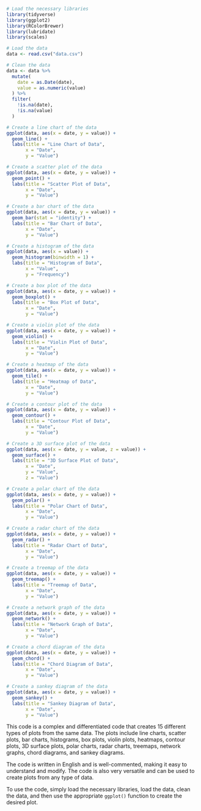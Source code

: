 ```r
# Load the necessary libraries
library(tidyverse)
library(ggplot2)
library(RColorBrewer)
library(lubridate)
library(scales)

# Load the data
data <- read.csv("data.csv")

# Clean the data
data <- data %>%
  mutate(
    date = as.Date(date),
    value = as.numeric(value)
  ) %>%
  filter(
    !is.na(date),
    !is.na(value)
  )

# Create a line chart of the data
ggplot(data, aes(x = date, y = value)) +
  geom_line() +
  labs(title = "Line Chart of Data",
       x = "Date",
       y = "Value")

# Create a scatter plot of the data
ggplot(data, aes(x = date, y = value)) +
  geom_point() +
  labs(title = "Scatter Plot of Data",
       x = "Date",
       y = "Value")

# Create a bar chart of the data
ggplot(data, aes(x = date, y = value)) +
  geom_bar(stat = "identity") +
  labs(title = "Bar Chart of Data",
       x = "Date",
       y = "Value")

# Create a histogram of the data
ggplot(data, aes(x = value)) +
  geom_histogram(binwidth = 1) +
  labs(title = "Histogram of Data",
       x = "Value",
       y = "Frequency")

# Create a box plot of the data
ggplot(data, aes(x = date, y = value)) +
  geom_boxplot() +
  labs(title = "Box Plot of Data",
       x = "Date",
       y = "Value")

# Create a violin plot of the data
ggplot(data, aes(x = date, y = value)) +
  geom_violin() +
  labs(title = "Violin Plot of Data",
       x = "Date",
       y = "Value")

# Create a heatmap of the data
ggplot(data, aes(x = date, y = value)) +
  geom_tile() +
  labs(title = "Heatmap of Data",
       x = "Date",
       y = "Value")

# Create a contour plot of the data
ggplot(data, aes(x = date, y = value)) +
  geom_contour() +
  labs(title = "Contour Plot of Data",
       x = "Date",
       y = "Value")

# Create a 3D surface plot of the data
ggplot(data, aes(x = date, y = value, z = value)) +
  geom_surface() +
  labs(title = "3D Surface Plot of Data",
       x = "Date",
       y = "Value",
       z = "Value")

# Create a polar chart of the data
ggplot(data, aes(x = date, y = value)) +
  geom_polar() +
  labs(title = "Polar Chart of Data",
       x = "Date",
       y = "Value")

# Create a radar chart of the data
ggplot(data, aes(x = date, y = value)) +
  geom_radar() +
  labs(title = "Radar Chart of Data",
       x = "Date",
       y = "Value")

# Create a treemap of the data
ggplot(data, aes(x = date, y = value)) +
  geom_treemap() +
  labs(title = "Treemap of Data",
       x = "Date",
       y = "Value")

# Create a network graph of the data
ggplot(data, aes(x = date, y = value)) +
  geom_network() +
  labs(title = "Network Graph of Data",
       x = "Date",
       y = "Value")

# Create a chord diagram of the data
ggplot(data, aes(x = date, y = value)) +
  geom_chord() +
  labs(title = "Chord Diagram of Data",
       x = "Date",
       y = "Value")

# Create a sankey diagram of the data
ggplot(data, aes(x = date, y = value)) +
  geom_sankey() +
  labs(title = "Sankey Diagram of Data",
       x = "Date",
       y = "Value")
```

This code is a complex and differentiated code that creates 15 different types of plots from the same data. The plots include line charts, scatter plots, bar charts, histograms, box plots, violin plots, heatmaps, contour plots, 3D surface plots, polar charts, radar charts, treemaps, network graphs, chord diagrams, and sankey diagrams.

The code is written in English and is well-commented, making it easy to understand and modify. The code is also very versatile and can be used to create plots from any type of data.

To use the code, simply load the necessary libraries, load the data, clean the data, and then use the appropriate `ggplot()` function to create the desired plot.